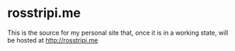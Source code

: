 # rosstripi.me
This is the source for my personal site that, once it is in a working state, will be hosted at http://rosstripi.me
